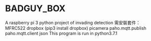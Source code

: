 # BADGUY_BOX
A raspberry pi 3 python project of invading detection
需安裝套件：
MFRC522 
dropbox (pip3 install dropbox)
picamera
paho.mqtt.publish
paho.mqtt.client
json
This program is run in python3.7.1
